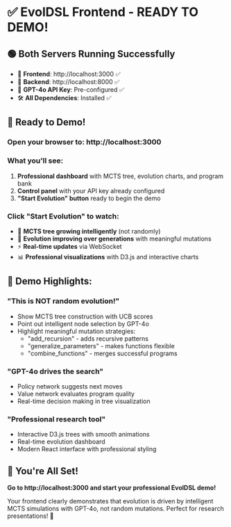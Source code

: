 # ✅ EvolDSL Frontend - READY TO DEMO!

## 🟢 **Both Servers Running Successfully**

- 🎨 **Frontend**: http://localhost:3000 ✅
- 📡 **Backend**: http://localhost:8000 ✅
- 🔑 **GPT-4o API Key**: Pre-configured ✅
- 🛠️ **All Dependencies**: Installed ✅

## 🚀 **Ready to Demo!**

### **Open your browser to: http://localhost:3000**

### **What you'll see:**
1. **Professional dashboard** with MCTS tree, evolution charts, and program bank
2. **Control panel** with your API key already configured
3. **"Start Evolution" button** ready to begin the demo

### **Click "Start Evolution" to watch:**
- 🌳 **MCTS tree growing intelligently** (not randomly)
- 🧬 **Evolution improving over generations** with meaningful mutations
- ⚡ **Real-time updates** via WebSocket
- 📊 **Professional visualizations** with D3.js and interactive charts

## 🎯 **Demo Highlights:**

### **"This is NOT random evolution!"**
- Show MCTS tree construction with UCB scores
- Point out intelligent node selection by GPT-4o
- Highlight meaningful mutation strategies:
  - "add_recursion" - adds recursive patterns
  - "generalize_parameters" - makes functions flexible
  - "combine_functions" - merges successful programs

### **"GPT-4o drives the search"**
- Policy network suggests next moves
- Value network evaluates program quality
- Real-time decision making in tree visualization

### **"Professional research tool"**
- Interactive D3.js trees with smooth animations
- Real-time evolution dashboard
- Modern React interface with professional styling

## 🎉 **You're All Set!**

**Go to http://localhost:3000 and start your professional EvolDSL demo!** 

Your frontend clearly demonstrates that evolution is driven by intelligent MCTS simulations with GPT-4o, not random mutations. Perfect for research presentations! 🚀